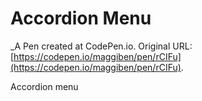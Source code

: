 # Accordion Menu
 _A Pen created at CodePen.io. Original URL: [https://codepen.io/maggiben/pen/rCIFu](https://codepen.io/maggiben/pen/rCIFu).

 Accordion menu
